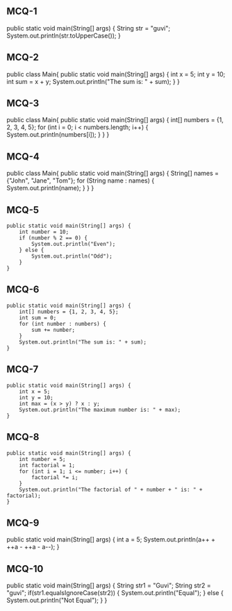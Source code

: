 ## MCQ-1

public static void main(String[] args) {
String str = "guvi";
System.out.println(str.toUpperCase());
}


## MCQ-2

public class Main{
public static void main(String[] args) {
int x = 5;
int y = 10;
int sum = x + y;
System.out.println("The sum is: " + sum);
}
}

## MCQ-3

public class Main{
public static void main(String[] args) {
int[] numbers = {1, 2, 3, 4, 5};
for (int i = 0; i < numbers.length; i++) {
System.out.println(numbers[i]);
}
}
}

## MCQ-4

public class Main{
public static void main(String[] args) {
String[] names = {"John", "Jane", "Tom"};
for (String name : names) {
System.out.println(name);
}
}
}

## MCQ-5

    public static void main(String[] args) {
        int number = 10;
        if (number % 2 == 0) {
            System.out.println("Even");
        } else {
            System.out.println("Odd");
        }
    }

## MCQ-6

    public static void main(String[] args) {
        int[] numbers = {1, 2, 3, 4, 5};
        int sum = 0;
        for (int number : numbers) {
            sum += number;
        }
        System.out.println("The sum is: " + sum);
    }

## MCQ-7

    public static void main(String[] args) {
        int x = 5;
        int y = 10;
        int max = (x > y) ? x : y;
        System.out.println("The maximum number is: " + max);
    }

## MCQ-8

    public static void main(String[] args) {
        int number = 5;
        int factorial = 1;
        for (int i = 1; i <= number; i++) {
            factorial *= i;
        }
        System.out.println("The factorial of " + number + " is: " + factorial);
    }

## MCQ-9

public static void main(String[] args) {
int a = 5;
System.out.println(a++ + ++a - ++a - a--);
}

## MCQ-10

public static void main(String[] args) {
    String str1 = "Guvi";
    String str2 = "guvi";
    if(str1.equalsIgnoreCase(str2)) {
        System.out.println("Equal");
    } else {
        System.out.println("Not Equal");
    }
}
